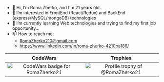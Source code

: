 - 👋 Hi, I’m Roma Zherko, and I'm 21 years old.
- 👀 I’m interested in FrontEnd (React/Redux) and BackEnd (express/MySQL/mongoDB) technologies
- 🌱 I’m currently learning Web technologies and trying to find my first job opportunity...
- 📫 How to reach me: 
  - RomaZherko210@gmail.com
  - https://www.linkedin.com/in/roma-zherko-4210ba186/ 

CodeWars                   |  Trophies
:-------------------------:|:-------------------------:
![CodeWars badge for RomaZherko21](https://www.codewars.com/users/RomaZherko21/badges/large)  |  ![Profile trophy of @RomaZherko21](https://github-profile-trophy.vercel.app/?username=RomaZherko21)
